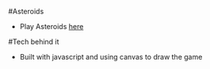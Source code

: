 #Asteroids

* Play Asteroids [here](http://teaflavored.github.io/asteroids/)

#Tech behind it

* Built with javascript and using canvas to draw the game
